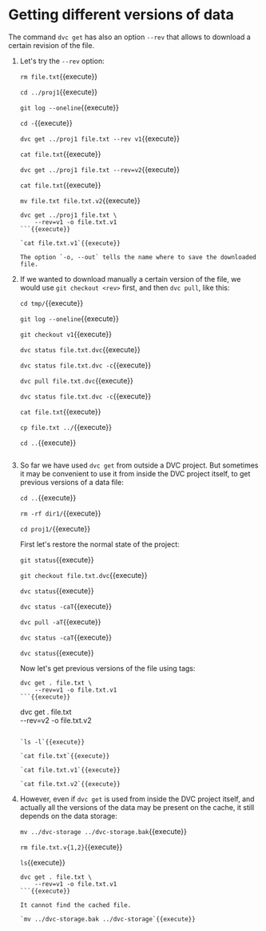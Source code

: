 # Getting different versions of data

The command `dvc get` has also an option `--rev` that allows to
download a certain revision of the file.

1. Let's try the `--rev` option:

   `rm file.txt`{{execute}}
   
   `cd ../proj1`{{execute}}
   
   `git log --oneline`{{execute}}
   
   `cd -`{{execute}}
   
   `dvc get ../proj1 file.txt --rev v1`{{execute}}
   
   `cat file.txt`{{execute}}
   
   `dvc get ../proj1 file.txt --rev=v2`{{execute}}
   
   `cat file.txt`{{execute}}
   
   `mv file.txt file.txt.v2`{{execute}}
   
   ```
   dvc get ../proj1 file.txt \
       --rev=v1 -o file.txt.v1
   ```{{execute}}
   
   `cat file.txt.v1`{{execute}}

   The option `-o, --out` tells the name where to save the downloaded
   file.

2. If we wanted to download manually a certain version of the file, we
   would use `git checkout <rev>` first, and then `dvc pull`, like
   this:
   
   `cd tmp/`{{execute}}
   
   `git log --oneline`{{execute}}
   
   `git checkout v1`{{execute}}
   
   `dvc status file.txt.dvc`{{execute}}
   
   `dvc status file.txt.dvc -c`{{execute}}
   
   `dvc pull file.txt.dvc`{{execute}}
   
   `dvc status file.txt.dvc -c`{{execute}}
   
   `cat file.txt`{{execute}}
   
   `cp file.txt ../`{{execute}}
   
   `cd ..`{{execute}}
   ```
   
3. So far we have used `dvc get` from outside a DVC project. But
   sometimes it may be convenient to use it from inside the DVC
   project itself, to get previous versions of a data file:
   
   `cd ..`{{execute}}
   
   `rm -rf dir1/`{{execute}}
   
   `cd proj1/`{{execute}}
   
   First let's restore the normal state of the project:
   
   `git status`{{execute}}
   
   `git checkout file.txt.dvc`{{execute}}
   
   `dvc status`{{execute}}
   
   `dvc status -caT`{{execute}}
   
   `dvc pull -aT`{{execute}}
   
   `dvc status -caT`{{execute}}
   
   `dvc status`{{execute}}
   
   Now let's get previous versions of the file using tags:
   
   ```
   dvc get . file.txt \
       --rev=v1 -o file.txt.v1
   ```{{execute}}

   ```
   dvc get . file.txt \
       --rev=v2 -o file.txt.v2
   ```{{execute}}
   
   `ls -l`{{execute}}
   
   `cat file.txt`{{execute}}

   `cat file.txt.v1`{{execute}}

   `cat file.txt.v2`{{execute}}
   
4. However, even if `dvc get` is used from inside the DVC project
   itself, and actually all the versions of the data may be present on
   the cache, it still depends on the data storage:

   `mv ../dvc-storage ../dvc-storage.bak`{{execute}}

   `rm file.txt.v{1,2}`{{execute}}
   
   `ls`{{execute}}
   
   ```
   dvc get . file.txt \
       --rev=v1 -o file.txt.v1
   ```{{execute}}

   It cannot find the cached file.
   
   `mv ../dvc-storage.bak ../dvc-storage`{{execute}}
